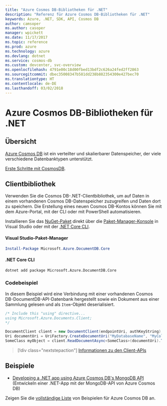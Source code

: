 ```yaml
---
title: "Azure Cosmos DB-Bibliotheken für .NET"
description: "Referenz für Azure Cosmos DB-Bibliotheken für .NET"
keywords: Azure, .NET, SDK, API, Cosmos DB
author: camsoper
ms.author: casoper
manager: wpickett
ms.date: 11/17/2017
ms.topic: reference
ms.prod: azure
ms.technology: azure
ms.devlang: dotnet
ms.service: cosmos-db
ms.custom: devcenter, svc-overview
ms.openlocfilehash: 4791e00c18d00fbed13bdf2c626a24fed2ff2863
ms.sourcegitcommit: dbec35008347b581dd238b882354300e427bec70
ms.translationtype: HT
ms.contentlocale: de-DE
ms.lasthandoff: 03/02/2018
---
```

# <a name="azure-cosmosdb-libraries-for-net"></a>Azure Cosmos DB-Bibliotheken für .NET

## <a name="overview"></a>Übersicht

[Azure Cosmos DB](https://docs.microsoft.com/azure/cosmos-db/introduction) ist ein verteilter und skalierbarer Datenspeicher, der viele verschiedene Datenbanktypen unterstützt.

[Erste Schritte mit CosmosDB](https://docs.microsoft.com/azure/cosmos-db/create-documentdb-dotnet).

## <a name="client-library"></a>Clientbibliothek

Verwenden Sie die Cosmos DB-.NET-Clientbibliothek, um auf Daten in einem vorhandenen Cosmos DB-Datenspeicher zuzugreifen und Daten dort zu speichern.  Die Erstellung eines neuen Cosmos DB-Kontos können Sie mit dem Azure-Portal, mit der CLI oder mit PowerShell automatisieren.

Installieren Sie das [NuGet-Paket](https://www.nuget.org/packages/Microsoft.Azure.DocumentDB.Core) direkt über die [Paket-Manager-Konsole][PackageManager] in Visual Studio oder mit der [.NET Core CLI][DotNetCLI].

#### <a name="visual-studio-package-manager"></a>Visual Studio-Paket-Manager

```powershell
Install-Package Microsoft.Azure.DocumentDB.Core
```

#### <a name="net-core-cli"></a>.NET Core CLI

```bash
dotnet add package Microsoft.Azure.DocumentDB.Core
```

### <a name="code-example"></a>Codebeispiel

In diesem Beispiel wird eine Verbindung mit einer vorhandenen Cosmos DB-DocumentDB-API-Datenbank hergestellt sowie ein Dokument aus einer Sammlung gelesen und als `Item`-Objekt deserialisiert.   

```csharp
/* Include this "using" directive...
using Microsoft.Azure.Documents.Client;
*/

DocumentClient client = new DocumentClient(endpointUri, authKeyString);
Uri documentUri = UriFactory.CreateDocumentUri("MyDatabaseName", "MyCollectionName", "DocumentId");
SomeClass myObject = client.ReadDocumentAsync<SomeClass>(documentUri).ToString()).Result;
```

> [!div class="nextstepaction"]
> [Informationen zu den Client-APIs](/dotnet/api/overview/azure/cosmosdb/client)

## <a name="samples"></a>Beispiele

* [Developing a .NET app using Azure Cosmos DB's MongoDB API](https://azure.microsoft.com/resources/samples/azure-cosmos-db-mongodb-dotnet-getting-started/) (Entwickeln einer .NET-App mit der MongoDB-API von Azure Cosmos DB)

Zeigen Sie die [vollständige Liste](https://azure.microsoft.com/resources/samples/?platform=dotnet&term=cosmosdb) von Beispielen für Azure Cosmos DB an.

[PackageManager]: https://docs.microsoft.com/nuget/tools/package-manager-console
[DotNetCLI]: https://docs.microsoft.com/dotnet/core/tools/dotnet-add-package
